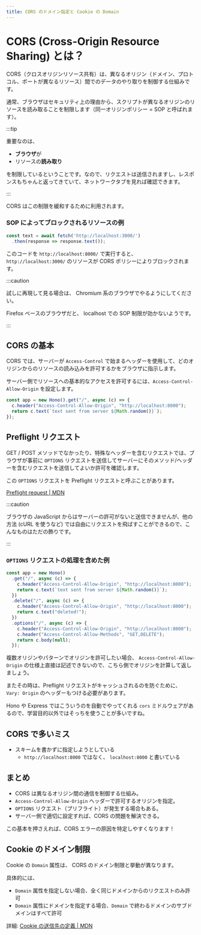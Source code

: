 ```yaml
---
title: CORS のドメイン指定と Cookie の Domain
---
```


# CORS (Cross-Origin Resource Sharing) とは？

CORS（クロスオリジンリソース共有）は、異なるオリジン（ドメイン、プロトコル、ポートが異なるリソース）間でのデータのやり取りを制御する仕組みです。

通常、ブラウザはセキュリティ上の理由から、スクリプトが異なるオリジンのリソースを読み取ることを制限します（同一オリジンポリシー = SOP と呼ばれます）。

:::tip

重要なのは、

- **ブラウザ**が
- リソースの**読み取り**

を制限しているということです。なので、リクエストは送信されますし、レスポンスもちゃんと返ってきていて、ネットワークタブを見れば確認できます。

:::

CORS はこの制限を緩和するために利用されます。

### SOP によってブロックされるリソースの例

```ts
const text = await fetch('http://localhost:3000/')
  .then(response => response.text());
```

このコードを `http://localhost:8000/` で実行すると、`http://localhost:3000/` のリソースが CORS ポリシーによりブロックされます。

:::caution

試しに再現して見る場合は、 Chromium 系のブラウザでやるようにしてください。

Firefox ベースのブラウザだと、 localhost での SOP 制限が効かないようです。

:::

## CORS の基本

CORS では、サーバーが `Access-Control` で始まるヘッダーを使用して、どのオリジンからのリソースの読み込みを許可するかをブラウザに指示します。

サーバー側でリソースへの基本的なアクセスを許可するには、`Access-Control-Allow-Origin` を設定します。

```ts {3}
const app = new Hono().get("/", async (c) => {
  c.header("Access-Control-Allow-Origin", "http://localhost:8000");
  return c.text(`text sent from server ${Math.random()}`);
});
```

## Preflight リクエスト

GET / POST メソッドでなかったり、特殊なヘッダーを含むリクエストでは、ブラウザが事前に `OPTIONS` リクエストを送信してサーバーにそのメソッド/ヘッダーを含むリクエストを送信してよいか許可を確認します。

この `OPTIONS` リクエストを Preflight リクエストと呼ぶことがあります。

[Preflight request | MDN](https://developer.mozilla.org/ja/docs/Glossary/Preflight_request)

:::caution

ブラウザの JavaScript からはサーバーの許可がないと送信できませんが、他の方法 (cURL を使うなど) では自由にリクエストを飛ばすことができるので、こんなものはただの飾りです。

:::

### `OPTIONS` リクエストの処理を含めた例

```ts {11..12}
const app = new Hono()
  .get("/", async (c) => {
    c.header("Access-Control-Allow-Origin", "http://localhost:8000");
    return c.text(`text sent from server ${Math.random()}`);
  })
  .delete("/", async (c) => {
    c.header("Access-Control-Allow-Origin", "http://localhost:8000");
    return c.text("deleted!");
  })
  .options("/", async (c) => {
    c.header("Access-Control-Allow-Origin", "http://localhost:8000");
    c.header("Access-Control-Allow-Methods", "GET,DELETE");
    return c.body(null);
  });
```

複数オリジンやパターンでオリジンを許可したい場合、 `Access-Control-Allow-Origin` の仕様上直接は記述できないので、こちら側でオリジンを計算して返しましょう。

またその時は、Preflight リクエストがキャッシュされるのを防ぐために、 `Vary: Origin` のヘッダーもつける必要があります。

Hono や Express ではこういうのを自動でやってくれる `cors` ミドルウェアがあるので、学習目的以外ではそっちを使うことが多いですね。

## CORS で多いミス

- スキームを書かずに指定しようとしている
  - `http://localhost:8000` ではなく、 `localhost:8000` と書いている

## まとめ

- CORS は異なるオリジン間の通信を制御する仕組み。
- `Access-Control-Allow-Origin` ヘッダーで許可するオリジンを指定。
- `OPTIONS` リクエスト（プリフライト）が発生する場合もある。
- サーバー側で適切に設定すれば、CORS の問題を解決できる。

この基本を押さえれば、CORS エラーの原因を特定しやすくなります！

## Cookie のドメイン制限

Cookie の `Domain` 属性は、 CORS のドメイン制限と挙動が異なります。

具体的には、

- `Domain` 属性を指定しない場合、全く同じドメインからのリクエストのみ許可
- `Domain` 属性にドメインを指定する場合、`Domain` で終わるドメインのサブドメインはすべて許可

詳細: [Cookie の送信先の定義 | MDN](https://developer.mozilla.org/ja/docs/Web/HTTP/Guides/Cookies#cookie_%E3%81%AE%E9%80%81%E4%BF%A1%E5%85%88%E3%81%AE%E5%AE%9A%E7%BE%A9)
